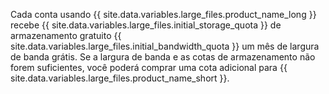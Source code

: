 Cada conta usando {{ site.data.variables.large_files.product_name_long }} recebe {{ site.data.variables.large_files.initial_storage_quota }} de armazenamento gratuito {{ site.data.variables.large_files.initial_bandwidth_quota }} um mês de largura de banda grátis. Se a largura de banda e as cotas de armazenamento não forem suficientes, você poderá comprar uma cota adicional para {{ site.data.variables.large_files.product_name_short }}.
